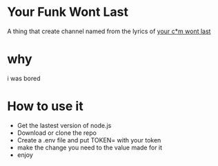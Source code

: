 # Your Funk Wont Last
A thing that create channel named from the lyrics of [your c*m wont last]( https://www.youtube.com/watch?v=7Do70nztRNE)

# why
i was bored

# How to use it
- Get the lastest version of node.js
- Download or clone the repo 
- Create a .env file and put TOKEN= with your token
- make the change you need to the value made for it
- enjoy
#
